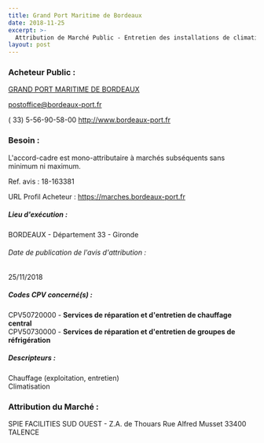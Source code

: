 ```yaml
---
title: Grand Port Maritime de Bordeaux
date: 2018-11-25
excerpt: >-
  Attribution de Marché Public - Entretien des installations de climatisation et de chauffage sur les sites de Bacalan, Bassin à flots, Ecluses, Bassens, Ambès et Blaye
layout: post
---
```


### Acheteur Public : 
<a href="/acheteur-34/siren-781804141"> GRAND PORT MARITIME DE BORDEAUX</a><br/>



postoffice@bordeaux-port.fr

( 33) 5-56-90-58-00
http://www.bordeaux-port.fr
### Besoin :

L'accord-cadre est mono-attributaire à marchés subséquents sans minimum ni maximum.

Ref. avis : 18-163381

URL Profil Acheteur : https://marches.bordeaux-port.fr

##### Lieu d'exécution :

BORDEAUX - Département 33 - Gironde

###### Date de publication de l'avis d'attribution : 
25/11/2018

##### Codes CPV concerné(s) :
CPV50720000 - **Services de réparation et d'entretien de chauffage central** <br/>
CPV50730000 - **Services de réparation et d'entretien de groupes de réfrigération** <br/>

##### Descripteurs :
Chauffage (exploitation, entretien) <br/>
Climatisation <br/>

### Attribution du Marché :
SPIE FACILITIES SUD OUEST - Z.A. de Thouars Rue Alfred Musset 33400 TALENCE <br/>
